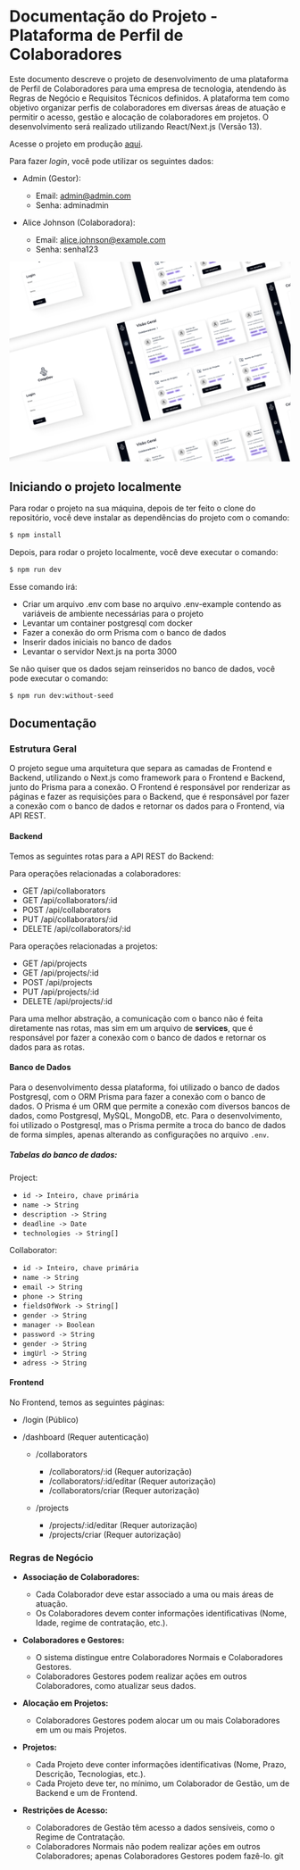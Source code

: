 # Documentação do Projeto - Plataforma de Perfil de Colaboradores

Este documento descreve o projeto de desenvolvimento de uma plataforma de Perfil de Colaboradores para uma empresa de tecnologia, atendendo às Regras de Negócio e Requisitos Técnicos definidos. A plataforma tem como objetivo organizar perfis de colaboradores em diversas áreas de atuação e permitir o acesso, gestão e alocação de colaboradores em projetos. O desenvolvimento será realizado utilizando React/Next.js (Versão 13).

Acesse o projeto em produção [aqui](https://desafio-encibra.joaobarbosa.dev.br/).

Para fazer *login*, você pode utilizar os seguintes dados:

- Admin (Gestor):

  - Email: admin@admin.com
  - Senha: adminadmin

- Alice Johnson (Colaboradora):
  - Email: alice.johnson@example.com
  - Senha: senha123

![Design Inicial](/design.png)

## Iniciando o projeto localmente

Para rodar o projeto na sua máquina, depois de ter feito o clone do repositório, você deve instalar as dependências do projeto com o comando:

```bash
$ npm install
```

Depois, para rodar o projeto localmente, você deve executar o comando:

```bash
$ npm run dev
```

Esse comando irá:

- Criar um arquivo .env com base no arquivo .env-example contendo as variáveis de ambiente necessárias para o projeto
- Levantar um container postgresql com docker
- Fazer a conexão do orm Prisma com o banco de dados
- Inserir dados iniciais no banco de dados
- Levantar o servidor Next.js na porta 3000

Se não quiser que os dados sejam reinseridos no banco de dados, você pode executar o comando:

```bash
$ npm run dev:without-seed
```

## Documentação

### Estrutura Geral

O projeto segue uma arquitetura que separa as camadas de Frontend e Backend, utilizando o Next.js como framework para o Frontend e Backend, junto do Prisma para a conexão. O Frontend é responsável por renderizar as páginas e fazer as requisições para o Backend, que é responsável por fazer a conexão com o banco de dados e retornar os dados para o Frontend, via API REST.

#### Backend

Temos as seguintes rotas para a API REST do Backend:

Para operações relacionadas a colaboradores:

- GET /api/collaborators
- GET /api/collaborators/:id
- POST /api/collaborators
- PUT /api/collaborators/:id
- DELETE /api/collaborators/:id

Para operações relacionadas a projetos:

- GET /api/projects
- GET /api/projects/:id
- POST /api/projects
- PUT /api/projects/:id
- DELETE /api/projects/:id

Para uma melhor abstração, a comunicação com o banco não é feita diretamente nas rotas, mas sim em um arquivo de **services**, que é responsável por fazer a conexão com o banco de dados e retornar os dados para as rotas.

#### Banco de Dados

Para o desenvolvimento dessa plataforma, foi utilizado o banco de dados Postgresql, com o ORM Prisma para fazer a conexão com o banco de dados. O Prisma é um ORM que permite a conexão com diversos bancos de dados, como Postgresql, MySQL, MongoDB, etc. Para o desenvolvimento, foi utilizado o Postgresql, mas o Prisma permite a troca do banco de dados de forma simples, apenas alterando as configurações no arquivo `.env`.

##### Tabelas do banco de dados:

Project:

- `id -> Inteiro, chave primária`
- `name -> String`
- `description -> String`
- `deadline -> Date`
- `technologies -> String[]`

Collaborator:

- `id -> Inteiro, chave primária`
- `name -> String`
- `email -> String`
- `phone -> String`
- `fieldsOfWork -> String[]`
- `gender -> String`
- `manager -> Boolean`
- `password -> String`
- `gender -> String`
- `imgUrl -> String`
- `adress -> String`

#### Frontend

No Frontend, temos as seguintes páginas:

- /login (Público)
- /dashboard (Requer autenticação)

  - /collaborators

    - /collaborators/:id (Requer autorização)
    - /collaborators/:id/editar (Requer autorização)
    - /collaborators/criar (Requer autorização)

  - /projects
    - /projects/:id/editar (Requer autorização)
    - /projects/criar (Requer autorização)

### Regras de Negócio

- **Associação de Colaboradores:**

  - Cada Colaborador deve estar associado a uma ou mais áreas de atuação.
  - Os Colaboradores devem conter informações identificativas (Nome, Idade, regime de contratação, etc.).

- **Colaboradores e Gestores:**

  - O sistema distingue entre Colaboradores Normais e Colaboradores Gestores.
  - Colaboradores Gestores podem realizar ações em outros Colaboradores, como atualizar seus dados.

- **Alocação em Projetos:**

  - Colaboradores Gestores podem alocar um ou mais Colaboradores em um ou mais Projetos.

- **Projetos:**

  - Cada Projeto deve conter informações identificativas (Nome, Prazo, Descrição, Tecnologias, etc.).
  - Cada Projeto deve ter, no mínimo, um Colaborador de Gestão, um de Backend e um de Frontend.

- **Restrições de Acesso:**
  - Colaboradores de Gestão têm acesso a dados sensíveis, como o Regime de Contratação.
  - Colaboradores Normais não podem realizar ações em outros Colaboradores; apenas Colaboradores Gestores podem fazê-lo.
    git
